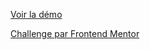 [Voir la démo](https://angelique-df.github.io/huddle-landing-page-with-alternating-feature-blocks-master/)

[Challenge par Frontend Mentor](https://www.frontendmentor.io/challenges/huddle-landing-page-with-alternating-feature-blocks-5ca5f5981e82137ec91a5100 "Frontend Mentor")
